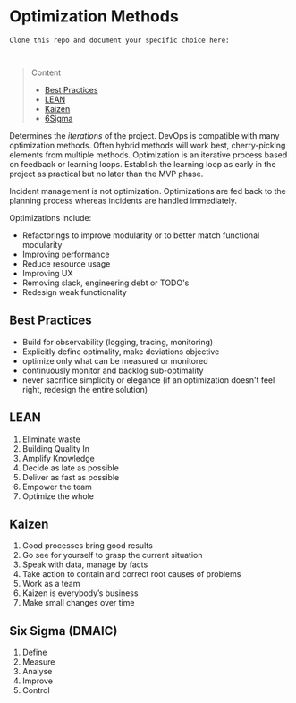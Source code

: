 # Optimization Methods

```
Clone this repo and document your specific choice here:



```
> Content
> - [Best Practices](#best-practices)
> - [LEAN](#lean)
> - [Kaizen](#kaizen)
> - [6Sigma](#six-sigma-dmaic)


Determines the  *iterations* of the project. DevOps is compatible with many optimization methods. Often hybrid methods will work best, cherry-picking
elements from multiple methods. Optimization is an iterative process based on feedback or learning loops.
Establish the learning loop as early in the project as practical but no later than the MVP phase.

Incident management is not optimization. Optimizations are fed back to the planning process whereas incidents are handled immediately.  

Optimizations include:
- Refactorings to improve modularity or to better match functional modularity
- Improving performance
- Reduce resource usage
- Improving UX
- Removing slack, engineering debt or TODO's
- Redesign weak functionality

## Best Practices

- Build for observability (logging, tracing, monitoring)
- Explicitly define optimality, make deviations objective
- optimize only what can be measured or monitored
- continuously monitor and backlog sub-optimality 
- never sacrifice simplicity or elegance (if an optimization doesn't feel right, redesign the entire solution)

## LEAN

1. Eliminate waste
2. Building Quality In
3. Amplify Knowledge
4. Decide as late as possible
5. Deliver as fast as possible
6. Empower the team
7. Optimize the whole

## Kaizen

1. Good processes bring good results
2. Go see for yourself to grasp the current situation
3. Speak with data, manage by facts
4. Take action to contain and correct root causes of problems
5. Work as a team
6. Kaizen is everybody’s business
7. Make small changes over time

## Six Sigma (DMAIC)

1. Define
2. Measure
3. Analyse
4. Improve
5. Control

